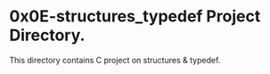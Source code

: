 # 0x0E-structures_typedef Project Directory.
This directory contains C project on structures & typedef.
